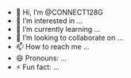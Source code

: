 - 👋 Hi, I’m @CONNECT128G
- 👀 I’m interested in ...
- 🌱 I’m currently learning ...
- 💞️ I’m looking to collaborate on ...
- 📫 How to reach me ...
- 😄 Pronouns: ...
- ⚡ Fun fact: ...

<!---
CONNECT128G/CONNECT128G is a ✨ special ✨ repository because its `README.md` (this file) appears on your GitHub profile.
You can click the Preview link to take a look at your changes.
--->
